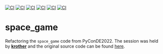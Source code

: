 [![CI](https://github.com/titoeb/space_game/workflows/unit-tests/badge.svg)](https://github.com/titoeb/space_game/actions/workflows/unit-tests.yml)
[![CI](https://github.com/titoeb/space_game/workflows/mypy/badge.svg)](https://github.com/titoeb/space_game/actions/workflows/mypy.yml)
[![CI](https://github.com/titoeb/space_game/workflows/flake-8/badge.svg)](https://github.com/titoeb/space_game/actions/workflows/flake-8.yml)
[![CI](https://github.com/titoeb/space_game/workflows/black/badge.svg)](https://github.com/titoeb/space_game/actions/workflows/black.yml)
[![CI](https://github.com/titoeb/space_game/workflows/isort/badge.svg)](https://github.com/titoeb/space_game/actions/workflows/isort.yml)
[![CI](https://github.com/titoeb/space_game/workflows/pylint/badge.svg)](https://github.com/titoeb/space_game/actions/workflows/pylint.yml)

# space_game
Refactoring the `space_game` code from PyConDE2022. The session was held by [**krother**](https://github.com/krother) and the original source code can be found [here](https://github.com/krother/refactoring_tutorial).
